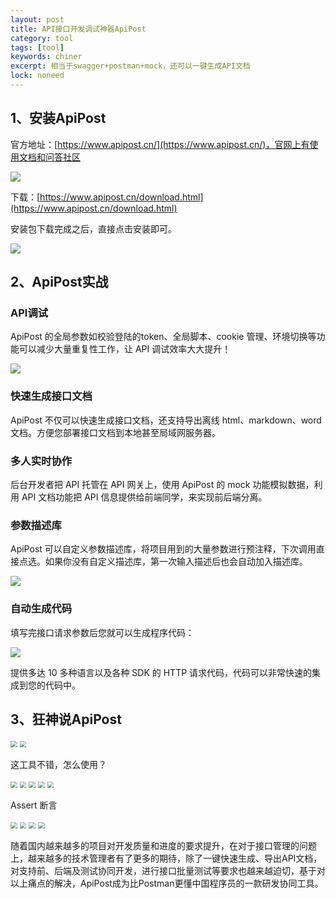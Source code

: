 ```yaml
---
layout: post
title: API接口开发调试神器ApiPost
category: tool
tags: [tool]
keywords: chiner
excerpt: 相当于swagger+postman+mock，还可以一键生成API文档
lock: noneed
---
```


## 1、安装ApiPost

官方地址：[https://www.apipost.cn/](https://www.apipost.cn/)，官网上有使用文档和问答社区

![](/assets/images/2022/apipost.jpg)

下载：[https://www.apipost.cn/download.html](https://www.apipost.cn/download.html)

安装包下载完成之后，直接点击安装即可。

![](/assets/images/2022/apipost-2.jpg)

## 2、ApiPost实战

### API调试

ApiPost 的全局参数如校验登陆的token、全局脚本、cookie 管理、环境切换等功能可以减少大量重复性工作，让 API 调试效率大大提升！

![](/assets/images/2022/apipost-3.jpg)

### 快速生成接口文档

ApiPost 不仅可以快速生成接口文档，还支持导出离线 html、markdown、word 文档。方便您部署接口文档到本地甚至局域网服务器。

### 多人实时协作

后台开发者把 API 托管在 API 网关上，使用 ApiPost 的 mock 功能模拟数据，利用 API 文档功能把 API 信息提供给前端同学，来实现前后端分离。

### 参数描述库

ApiPost 可以自定义参数描述库，将项目用到的大量参数进行预注释，下次调用直接点选。如果你没有自定义描述库，第一次输入描述后也会自动加入描述库。

![](/assets/images/2022/apipost-3.jpg)

### 自动生成代码

填写完接口请求参数后您就可以生成程序代码：

![](/assets/images/2022/apipost-5.jpg)

提供多达 10 多种语言以及各种 SDK 的 HTTP 请求代码，代码可以非常快速的集成到您的代码中。

## 3、狂神说ApiPost

<img src="/assets/images/2022/coding-apipost-1.jpg" style="zoom:67%;" />

<img src="/assets/images/2022/coding-apipost-2.jpg" style="zoom:67%;" />

这工具不错，怎么使用？

<img src="/assets/images/2022/coding-apipost-3.jpg" style="zoom:67%;" />

<img src="/assets/images/2022/coding-apipost-4.jpg" style="zoom:67%;" />

<img src="/assets/images/2022/coding-apipost-5.jpg" style="zoom:67%;" />

<img src="/assets/images/2022/coding-apipost-6.jpg" style="zoom:67%;" />

<img src="/assets/images/2022/coding-apipost-7.jpg" style="zoom:67%;" />

Assert 断言

<img src="/assets/images/2022/coding-apipost-8.jpg" style="zoom:67%;" />

<img src="/assets/images/2022/coding-apipost-9.jpg" style="zoom:67%;" />

<img src="/assets/images/2022/coding-apipost-10.jpg" style="zoom:67%;" />

<img src="/assets/images/2022/coding-apipost-11.jpg" style="zoom:67%;" />

随着国内越来越多的项目对开发质量和进度的要求提升，在对于接口管理的问题上，越来越多的技术管理者有了更多的期待，除了一键快速生成、导出API文档，对支持前、后端及测试协同开发，进行接口批量测试等要求也越来越迫切，基于对以上痛点的解决，ApiPost成为比Postman更懂中国程序员的一款研发协同工具。